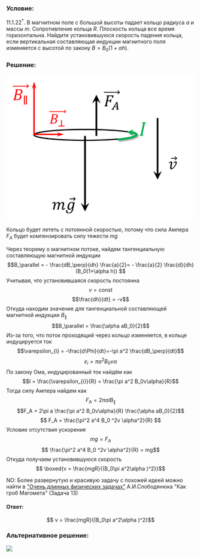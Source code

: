 ###  Условие: 

$11.1.22^*.$ В магнитном поле с большой высоты падает кольцо радиуса $a$ и массы $m$. Сопротивление кольца $R$. Плоскость кольца все время горизонтальна. Найдите установившуюся скорость падения кольца, если вертикальная составляющая индукции магнитного поля изменяется с высотой по закону $B = B_0(1+\alpha h)$. 

###  Решение: 

![|780x601, 59%](../../img/11.1.22/draw.png)

Кольцо будет лететь с потоянной скоростью, потому что сила Ампера $F_A$ будет компензировать силу тяжести $mg$ 

Через теорему о магнитном потоке, найдем тангенциальную составляющую магнитной индукции $$B_\parallel = - \frac{dB_\perp}{dh} \frac{a}{2}= - \frac{a}{2} \frac{d}{dh}(B_0(1+\alpha h)) $$ Учитывая, что установившаяся скорость постоянна $$v=\text{const}$$ $$\frac{dh}{dt} = -v$$ Откуда находим значение для тангенциальной составляющей магнитной индукции $B_\parallel$ $$B_\parallel = \frac{\alpha aB_0}{2}$$ Из-за того, что поток проходящий через кольцо изменяется, в кольце индуцируется ток $$\varepsilon_{i} = -\frac{d\Phi}{dt}=-\pi a^2 \frac{dB_\perp}{dt}$$ $$\varepsilon_{i} = \pi a^2 B_0v\alpha$$ По закону Ома, индуцированный ток найдём как $$I = \frac{\varepsilon_{i}}{R} = \frac{\pi a^2 B_0v\alpha}{R}$$ Тогда силу Ампера найдем как $$F_A = 2\pi aIB_\parallel$$ $$F_A = 2\pi a \frac{\pi a^2 B_0v\alpha}{R} \frac{\alpha aB_0}{2}$$ $$ F_A = \frac{\pi^2 a^4 B_0 ^2v \alpha^2}{R} $$ Условие отсутствия ускорения $$ mg = F_A$$ $$ \frac{\pi^2 a^4 B_0 ^2v \alpha^2}{R} = mg$$ Откуда получаем установившуюся скорость $$ \boxed{v = \frac{mgR}{(B_0\pi a^2\alpha )^2}}$$ 

NO: Более развернутую и красивую задачу с похожей идеей можно найти в ["Очень длинных физических задачах"](https://belphol.github.io/books/LongProblemsPart2.pdf) А.И.Слободянюка "Как гроб Магомета" (Задача 13)

####  Ответ: 

$$ v = \frac{mgR}{(B_0\pi a^2\alpha )^2}$$

###  Альтернативное решение: 

![](https://www.youtube.com/embed/njGEd43mnoE)   

